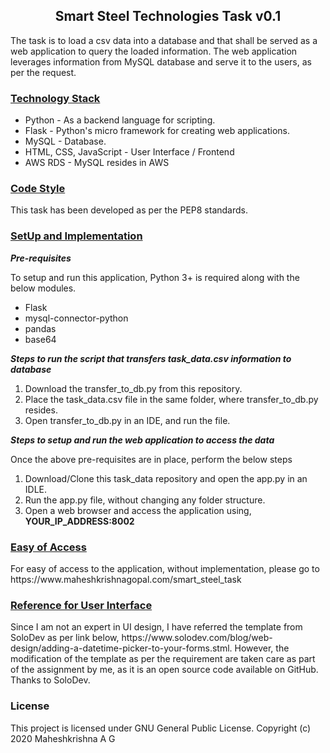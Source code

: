 <h2 align="center"> Smart Steel Technologies Task v0.1 </h2>

<p> The task is to load a csv data into a database and that shall be served as a web application to query the loaded information. The web application leverages information from MySQL database and serve it to the users, as per the request. </p>

<h3> <u> Technology Stack </u> </h3>
<ul>
  <li> Python - As a backend language for scripting. </li>
  <li> Flask - Python's micro framework for creating web applications. </li>
  <li> MySQL - Database. </li>
  <li> HTML, CSS, JavaScript - User Interface / Frontend </li>
  <li> AWS RDS - MySQL resides in AWS </li>
</ul>

<h3> <u> Code Style </u> </h3>
This task has been developed as per the PEP8 standards.

<h3> <u> SetUp and Implementation</u> </h3>
<p> <b> <i> Pre-requisites </i> </b> </p>
<p> To setup and run this application, Python 3+ is required along with the below modules.
<ul>
  <li> Flask </li>
  <li> mysql-connector-python </li>
  <li> pandas </li>
  <li> base64 </li>
</ul>

<p> <b> <i> Steps to run the script that transfers task_data.csv information to database </i> </b> </p>
<ol>
  <li> Download the transfer_to_db.py from this repository. </li>
  <li> Place the task_data.csv file in the same folder, where transfer_to_db.py resides. </li>
  <li> Open transfer_to_db.py in an IDE, and run the file. </li>
</ol> 
<p> <b> <i> Steps to setup and run the web application to access the data </i> </b> </p>
<t><p> Once the above pre-requisites are in place, perform the below steps </p>
<ol>
  <li> Download/Clone this task_data repository and open the app.py in an IDLE. </li>
  <li> Run the app.py file, without changing any folder structure. </li>
  <li> Open a web browser and access the application using, <b>YOUR_IP_ADDRESS:8002</b></li>
</ol>

<h3> <u> Easy of Access</u> </h3>
<p> For easy of access to the application, without implementation, please go to https://www.maheshkrishnagopal.com/smart_steel_task


<h3> <u> Reference for User Interface </u> </h3>
<p> Since I am not an expert in UI design, I have referred the template from SoloDev as per link below, https://www.solodev.com/blog/web-design/adding-a-datetime-picker-to-your-forms.stml. However, the modification of the template as per the requirement are taken care as part of the assignment by me, as it is an open source code available on GitHub. Thanks to SoloDev.</p>

<h3> License </h3>
This project is licensed under GNU General Public License. Copyright (c) 2020 Maheshkrishna A G


